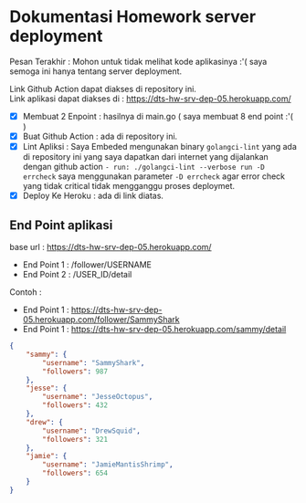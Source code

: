 # Dokumentasi Homework server deployment

Pesan Terakhir : Mohon untuk tidak melihat kode aplikasinya :'( saya semoga ini hanya tentang server deployment.

Link Github Action dapat diakses di repository ini.  
Link aplikasi dapat diakses di : <https://dts-hw-srv-dep-05.herokuapp.com/>

- [x] Membuat 2 Enpoint : hasilnya di main.go ( saya membuat 8 end point :'( )
- [x] Buat Github Action : ada di repository ini.
- [x] Lint Apliksi : Saya Embeded mengunakan binary ```golangci-lint``` yang ada di repository ini yang saya dapatkan dari internet yang dijalankan dengan github action ```- run: ./golangci-lint --verbose run -D errcheck``` saya menggunakan parameter ```-D errcheck``` agar error check yang tidak critical tidak mengganggu proses deploymet.
- [x] Deploy Ke Heroku : ada di link diatas.

## End Point aplikasi

base url : <https://dts-hw-srv-dep-05.herokuapp.com/>  

- End Point 1 : /follower/USERNAME  
- End Point 2 : /USER_ID/detail

Contoh :

- End Point 1 : <https://dts-hw-srv-dep-05.herokuapp.com/follower/SammyShark>
- End Point 1 : <https://dts-hw-srv-dep-05.herokuapp.com/sammy/detail>

```json
{
    "sammy": {
        "username": "SammyShark",
        "followers": 987
    },
    "jesse": {
        "username": "JesseOctopus",
        "followers": 432
    },
    "drew": {
        "username": "DrewSquid",
        "followers": 321
    },
    "jamie": {
        "username": "JamieMantisShrimp",
        "followers": 654
    }
}
```
